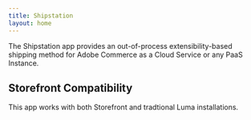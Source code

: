 ```yaml
---
title: Shipstation
layout: home
---
```


The Shipstation app provides an out-of-process extensibility-based shipping method for Adobe Commerce as a Cloud Service or any PaaS Instance. 


## Storefront Compatibility

This app works with both Storefront and tradtional Luma installations.
